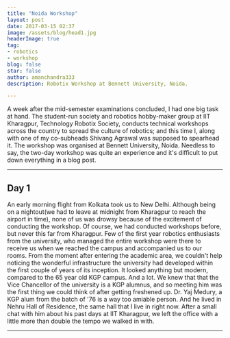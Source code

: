 ```yaml
---
title: "Noida Workshop"
layout: post
date: 2017-03-15 02:37
image: /assets/blog/head1.jpg
headerImage: true
tag:
- robotics
- workshop
blog: false
star: false
author: amanchandra333
description: Robotix Workshop at Bennett University, Noida.

---
```


A week after the mid-semester examinations concluded, I had one big task at hand. The  student-run society and robotics hobby-maker group at IIT Kharagpur, Technology Robotix Society, conducts technical workshops across the country to spread the culture of robotics; and this time I, along with one of my co-subheads Shivang Agrawal was supposed to spearhead it. The workshop was organised at Bennett University, Noida. Needless to say, the two-day workshop was quite an experience and it's difficult to put down everything in a blog post.

---


## Day 1


An early morning flight from Kolkata took us to New Delhi. Although being on a nightout(we had to leave at midnight from Kharagpur to reach the airport in time), none of us was drowsy because of the excitement of conducting the workshop. Of course, we had conducted workshops before, but never this far from Kharagpur. Few of the first year robotics enthusiasts from the university, who managed the entire workshop were there to receive us when we reached the campus and accompanied us to our rooms. From the moment after entering the academic area, we couldn't help noticing the wonderful infrastructure the university had developed within the first couple of years of its inception. It looked anything but modern, compared to the 65 year old KGP campus. And a lot.  We knew that that the Vice Chancellor of the university is a KGP alumnus, and so meeting him was the first thing we could think of after getting freshened up. Dr. Yaj Medury, a KGP alum from the batch of '76 is a way too amiable person. And he lived in Nehru Hall of Residence, the same hall that I live in right now. After a small chat with him about his past days at IIT Kharagpur, we left the office with a little more than double the tempo we walked in with.

---
